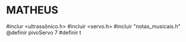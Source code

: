 # MATHEUS
#inclur <ultrassônico.h>
#incluir <servo.h>
#incluir "notas_musicais.h"
@definir pivoServo 7
#definir 
t

